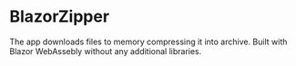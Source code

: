 # BlazorZipper
The app downloads files to memory compressing it into archive.
Built with Blazor WebAssebly without any additional libraries.